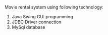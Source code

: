 Movie rental system using following technology:
1. Java Swing GUI programming
2. JDBC Driver connection
3. MySql database
